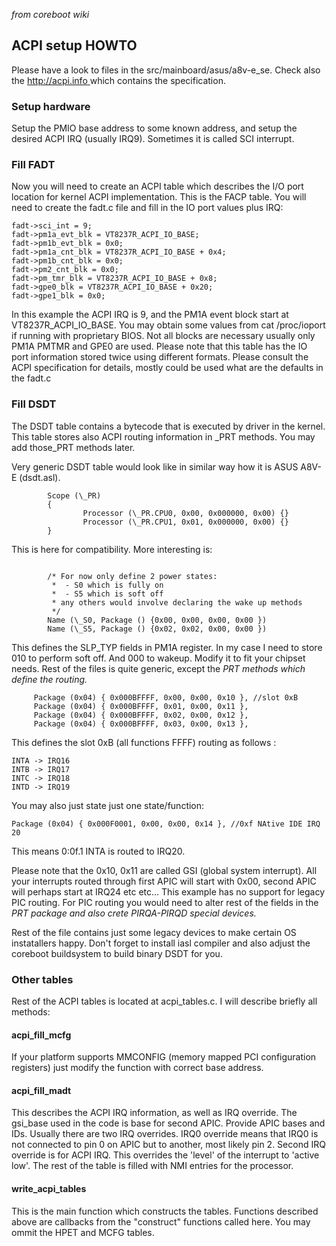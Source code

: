 _from coreboot wiki_

## ACPI setup HOWTO ##

Please have a look to files in the src/mainboard/asus/a8v-e\_se. Check also the [http://acpi.info ](.md)
which contains the specification.

### Setup hardware ###

Setup the PMIO base address to some known address, and setup the desired ACPI IRQ (usually IRQ9).
Sometimes it is called SCI interrupt.

### Fill FADT ###

Now you will need to create an ACPI table which describes the I/O port location for kernel ACPI implementation. This is the FACP table. You will need to create the fadt.c file and fill in
the IO port values plus IRQ:

```
fadt->sci_int = 9;
fadt->pm1a_evt_blk = VT8237R_ACPI_IO_BASE;
fadt->pm1b_evt_blk = 0x0;
fadt->pm1a_cnt_blk = VT8237R_ACPI_IO_BASE + 0x4;
fadt->pm1b_cnt_blk = 0x0;
fadt->pm2_cnt_blk = 0x0;
fadt->pm_tmr_blk = VT8237R_ACPI_IO_BASE + 0x8;
fadt->gpe0_blk = VT8237R_ACPI_IO_BASE + 0x20;
fadt->gpe1_blk = 0x0;
```

In this example the ACPI IRQ is 9, and the PM1A event block start at VT8237R\_ACPI\_IO\_BASE. You
may obtain some values from cat /proc/ioport if running with proprietary BIOS. Not all blocks
are necessary usually only PM1A PMTMR and GPE0 are used. Please note that this table has the IO port
information stored twice using different formats. Please consult the ACPI specification for details,
mostly could be used what are the defaults in the fadt.c

### Fill DSDT ###

The DSDT table contains a bytecode that is executed by driver in the kernel. This table stores also
ACPI routing information in _PRT methods. You may add those_PRT methods later.

Very generic DSDT table would look like in similar way how it is ASUS A8V-E (dsdt.asl).

```
        Scope (\_PR)
        {
                Processor (\_PR.CPU0, 0x00, 0x000000, 0x00) {}
                Processor (\_PR.CPU1, 0x01, 0x000000, 0x00) {}
        }
```

This is here for compatibility. More interesting is:
```

        /* For now only define 2 power states:
         *  - S0 which is fully on
         *  - S5 which is soft off
         * any others would involve declaring the wake up methods
         */
        Name (\_S0, Package () {0x00, 0x00, 0x00, 0x00 })
        Name (\_S5, Package () {0x02, 0x02, 0x00, 0x00 })
```

This defines the SLP\_TYP fields in PM1A register. In my case I need to store 010 to perform soft off.
And 000 to wakeup. Modify it to fit your chipset needs. Rest of the files is quite generic, except the _PRT methods which define the routing._

```
     Package (0x04) { 0x000BFFFF, 0x00, 0x00, 0x10 }, //slot 0xB
     Package (0x04) { 0x000BFFFF, 0x01, 0x00, 0x11 },
     Package (0x04) { 0x000BFFFF, 0x02, 0x00, 0x12 },
     Package (0x04) { 0x000BFFFF, 0x03, 0x00, 0x13 },
```

This defines the slot 0xB (all functions FFFF) routing as follows :
```
INTA -> IRQ16
INTB -> IRQ17
INTC -> IRQ18
INTD -> IRQ19
```

You may also just state just one state/function:
```
Package (0x04) { 0x000F0001, 0x00, 0x00, 0x14 }, //0xf NAtive IDE IRQ 20
```

This means 0:0f.1 INTA is routed to IRQ20.

Please note that the 0x10, 0x11 are called GSI (global system interrupt). All your interrupts routed through first APIC will start with 0x00, second APIC will perhaps start at IRQ24 etc etc...
This example has no support for legacy PIC routing. For PIC routing you would need  to alter rest of the fields in the _PRT package and also crete PIRQA-PIRQD special devices._

Rest of the file contains just some legacy devices to make certain OS instatallers happy.
Don't forget to install iasl compiler and also adjust the coreboot buildsystem to build binary DSDT
for you.

### Other tables ###

Rest of the ACPI tables is located at acpi\_tables.c. I will describe briefly all methods:

#### acpi\_fill\_mcfg ####

If your platform supports MMCONFIG (memory mapped PCI configuration registers) just modify the
function with correct base address.

#### acpi\_fill\_madt ####

This describes the ACPI IRQ information, as well as IRQ override. The gsi\_base used in the code
is base for second APIC. Provide APIC bases and IDs. Usually there are two IRQ overrides. IRQ0 override means that IRQ0 is not connected to pin 0 on APIC but to another, most likely pin 2. Second IRQ override is for ACPI IRQ. This overrides the 'level' of the interrupt to 'active low'.  The rest of the table is filled with NMI entries for the processor.

#### write\_acpi\_tables ####

This is the main function which constructs the tables. Functions described above are callbacks from the
"construct" functions called here. You may ommit the HPET and MCFG tables.